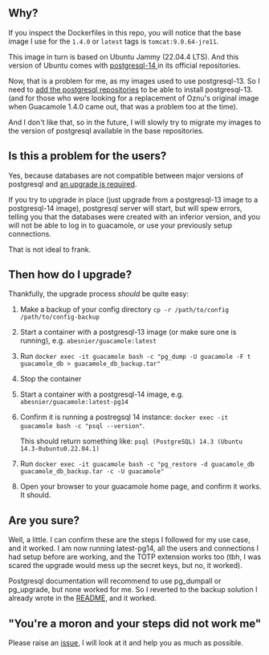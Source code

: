 ## Why?

If you inspect the Dockerfiles in this repo, you will notice that the base image I use for the `1.4.0` or `latest` tags is `tomcat:9.0.64-jre11`. 

This image in turn is based on Ubuntu Jammy (22.04.4 LTS). And this version of Ubuntu comes with [postgresql-14 ](https://packages.ubuntu.com/jammy/postgresql) in its official 
repositories. 

Now, that is a problem for me, as my images used to use postgresql-13. So I need to [add the postgresql repositories](https://github.com/abesnier/docker-guacamole/blob/eb34d1dc10c63cc6f55eb146504ae8d4c235ad9a/Dockerfile.ubuntu#L80) to be able to install 
postgresql-13. (and for those who were looking for a replacement of Oznu's original image when Guacamole 1.4.0 came out, that was a problem too at the time). 

And I don't like that, so in the future, I will slowly try to migrate my images to the version of postgresql available in the base repositories.

## Is this a problem for the users?

Yes, because databases are not compatible between major versions of postgresql and [an upgrade is required](https://www.postgresql.org/docs/current/release-14.html#id-1.11.6.9.4). 

If you try to upgrade in place (just upgrade from a postgresql-13 image to a postgresql-14 image), postgresql server will start, but will spew errors, telling you that the databases were created with an inferior version, and you will not be able to log in to guacamole, or use your previously setup connections. 

That is not ideal to frank.

## Then how do I upgrade?

Thankfully, the upgrade process *should* be quite easy: 
1. Make a backup of your config directory `cp -r /path/to/config /path/to/config-backup` 
2. Start a container with a postgresql-13 image (or make sure one is running), e.g. `abesnier/guacamole:latest` 
3. Run `docker exec -it guacamole bash -c "pg_dump -U guacamole -F t guacamole_db > guacamole_db_backup.tar"` 
4. Stop the container 
5. Start a container with a postgresql-14 image, e.g. `abesnier/guacamole:latest-pg14` 
6. Confirm it is running a postregsql 14 instance: `docker exec -it guacamole bash -c "psql --version"`.
    
    This should return something like: `psql (PostgreSQL) 14.3 (Ubuntu 14.3-0ubuntu0.22.04.1)`
    
7. Run `docker exec -it guacamole bash -c "pg_restore -d guacamole_db guacamole_db_backup.tar -c -U guacamole"` 
9. Open your browser to your guacamole home page, and confirm it works. It should.

## Are you sure?

Well, a little. I can confirm these are the steps I followed for my use case, and it worked. I am now running latest-pg14, all the users and connections I had setup before are working, and the TOTP extension works too (tbh, I was scared the upgrade would mess up the secret keys, but no, it worked). 

Postgresql documentation will recommend to use pg_dumpall or pg_upgrade, but none worked for me. So I reverted to the backup solution I already wrote in the [README](https://github.com/abesnier/docker-guacamole/tree/eb34d1dc10c63cc6f55eb146504ae8d4c235ad9a#back-up-the-config-folder-and-start-again), and it worked.

## "You're a moron and your steps did not work me"

Please raise an [issue](https://github.com/abesnier/docker-guacamole/issues), I will look at it and help you as much as possible.
